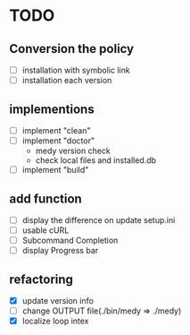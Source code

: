 # TODO

## Conversion the policy
- [ ] installation with symbolic link
- [ ] installation each version

## implementions
- [ ] implement "clean"
- [ ] implement "doctor"
	* medy version check
	* check local files and installed.db
- [ ] implement "build"

## add function
- [ ] display the difference on update setup.ini
- [ ] usable cURL
- [ ] Subcommand Completion
- [ ] display Progress bar

## refactoring
- [x] update version info
- [ ] change OUTPUT file(./bin/medy => ./medy)
- [x] localize loop intex 
